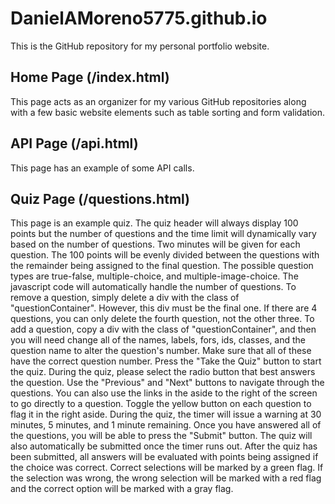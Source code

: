 # DanielAMoreno5775.github.io
This is the GitHub repository for my personal portfolio website.
## Home Page (/index.html)
This page acts as an organizer for my various GitHub repositories along with a few basic website elements such as table sorting and form validation.
## API Page (/api.html)
This page has an example of some API calls.
## Quiz Page (/questions.html)
This page is an example quiz.
The quiz header will always display 100 points but the number of questions and the time limit will dynamically vary based on the number of questions. Two minutes will be given for each question. The 100 points will be evenly divided between the questions with the remainder being assigned to the final question. The possible question types are true-false, multiple-choice, and multiple-image-choice. 
The javascript code will automatically handle the number of questions. To remove a question, simply delete a div with the class of "questionContainer". However, this div must be the final one. If there are 4 questions, you can only delete the fourth question, not the other three. To add a question, copy a div with the class of "questionContainer", and then you will need change all of the names, labels, fors, ids, classes, and the question name to alter the question's number. Make sure that all of these have the correct question number. 
Press the "Take the Quiz" button to start the quiz. 
During the quiz, please select the radio button that best answers the question. Use the "Previous" and "Next" buttons to navigate through the questions. You can also use the links in the aside to the right of the screen to go directly to a question. Toggle the yellow button on each question to flag it in the right aside. During the quiz, the timer will issue a warning at 30 minutes, 5 minutes, and 1 minute remaining. 
Once you have answered all of the questions, you will be able to press the "Submit" button. The quiz will also automatically be submitted once the timer runs out. After the quiz has been submitted, all answers will be evaluated with points being assigned if the choice was correct. Correct selections will be marked by a green flag. If the selection was wrong, the wrong selection will be marked with a red flag and the correct option will be marked with a gray flag.